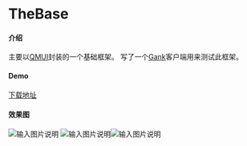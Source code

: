 # TheBase

#### 介绍
主要以[QMUI](https://github.com/Tencent/QMUI_Android)封装的一个基础框架。
写了一个[Gank](http://gank.io/)客户端用来测试此框架。

#### Demo
[下载地址](https://gitee.com/theoneee/TheBase/raw/master/app/release/app-release.apk)

#### 效果图

![输入图片说明](https://images.gitee.com/uploads/images/2019/0312/155229_7bcf1837_2286054.png "S90312-151521.png")
![输入图片说明](https://images.gitee.com/uploads/images/2019/0312/155402_b5bc29d5_2286054.png "S90312-151525.png")![输入图片说明](https://images.gitee.com/uploads/images/2019/0312/155422_5db018bb_2286054.png "S90312-151529.png")